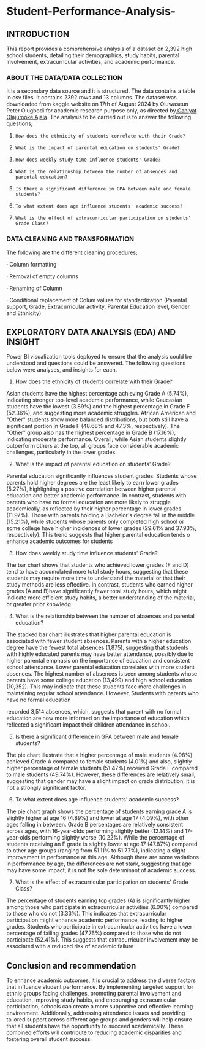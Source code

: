 # Student-Performance-Analysis-

## INTRODUCTION



This report provides a comprehensive analysis of a dataset on 2,392 high school students, detailing their demographics, study habits, parental involvement, extracurricular activities, and academic performance. 



### ABOUT THE DATA/DATA COLLECTION



It is a secondary data source and it is structured. The data contains a table in csv files. It contains 2392 rows and 13 columns. The dataset was downloaded from kaggle website on 17th of August 2024 by Oluwaseun Peter Olugbodi for academic research purpose only, as directed by[ Ganiyat Olajumoke Ajala](https://www.linkedin.com/in/ganiyat-olajumoke-abe). The analysis to be carried out is to answer the following questions;



1.     How does the ethnicity of students correlate with their Grade?


2.     What is the impact of parental education on students' Grade?


3.     How does weekly study time influence students' Grade?


4.     What is the relationship between the number of absences and parental education?


5.     Is there a significant difference in GPA between male and female students?


6.     To what extent does age influence students' academic success?


7.     What is the effect of extracurricular participation on students' Grade Class?



### DATA CLEANING AND TRANSFORMATION


The following are the different cleaning procedures;


·       Column formatting


·       Removal of empty columns 


·       Renaming of Column 


·       Conditional replacement of Colum values for standardization (Parental support, Grade, Extracurricular activity, Parental Education level, Gender and Ethnicity)  


## EXPLORATORY DATA ANALYSIS (EDA) AND INSIGHT


Power BI visualization tools deployed to ensure that the analysis could be understood and questions could be answered. The following questions below were analyses, and insights for each. 

1. How does the ethnicity of students correlate with their Grade? 

Asian students have the highest percentage achieving Grade A (5.74%), indicating stronger top-level academic performance, while Caucasian students have the lowest (3.89%) and the highest percentage in Grade F (52.36%), and suggesting more academic struggles. African American and "Other" students show more balanced distributions, but both still have a significant portion in Grade F (48.68% and 47.3%, respectively). The "Other" group also has the highest percentage in Grade B (17.16%), indicating moderate performance. Overall, while Asian students slightly outperform others at the top, all groups face considerable academic challenges, particularly in the lower grades.

2. What is the impact of parental education on students' Grade?

Parental education significantly influences student grades. Students whose parents hold higher degrees are the least likely to earn lower grades (5.27%), highlighting a positive correlation between higher parental education and better academic performance. In contrast, students with parents who have no formal education are more likely to struggle academically, as reflected by their higher percentage in lower grades (11.97%). Those with parents holding a Bachelor's degree fall in the middle (15.21%), while students whose parents only completed high school or some college have higher incidences of lower grades (29.61% and 37.93%, respectively). This trend suggests that higher parental education tends o enhance academic outcomes for students

3. How does weekly study time influence students' Grade?

The bar chart shows that students who achieved lower grades (F and D) tend to have accumulated more total study hours, suggesting that these students may require more time to understand the material or that their study methods are less effective. In contrast, students who earned higher grades (A and B)have significantly fewer total study hours, which might indicate more efficient study habits, a better understanding of the material, or greater prior knowledg

4. What is the relationship between the number of absences and parental   education?

The stacked bar chart illustrates that higher parental education is associated with fewer student absences. Parents with a higher education degree have the fewest total absences (1,875), suggesting that students with highly educated parents may have better attendance, possibly due to higher parental emphasis on the importance of education and consistent school attendance. Lower parental education correlates with more student absences. The highest number of absences is seen among students whose parents have some college education (13,499) and high school education (10,352). This may indicate that these students face more challenges in maintaining regular school attendance. However, Students with parents who have no formal education

recorded 3,514 absences, which, suggests that parent with no formal education are now more informed on the importance of education which reflected a significant impact their children attendance in school.

5. Is there a significant difference in GPA between male and female students?

The pie chart illustrate that a higher percentage of male students (4.98%) achieved Grade A compared to female students (4.01%) and also, slightly higher percentage of female students (51.47%) received Grade F compared to male students (49.74%). However, these differences are relatively small, suggesting that gender may have a slight impact on grade distribution, it is not a strongly significant factor.

6. To what extent does age influence students' academic success?
 
The pie chart graph shows the percentage of students earning grade A is slightly higher at age 16 (4.89%) and lower at age 17 (4.09%), with other ages falling in between. Grade B percentages are relatively consistent across ages, with 16-year-olds performing slightly better (12.14%) and 17-year-olds performing slightly worse (10.22%). While the percentage of students receiving an F grade is slightly lower at age 17 (47.87%) compared to other age groups (ranging from 51.11% to 51.77%), indicating a slight improvement in performance at this age. Although there are some variations in performance by age, the differences are not stark, suggesting that age may have some impact, it is not the sole determinant of academic success.

7. What is the effect of extracurricular participation on students' Grade Class?

The percentage of students earning top grades (A) is significantly higher among those who participate in extracurricular activities (6.00%) compared to those who do not (3.33%). This indicates that extracurricular participation might enhance academic performance, leading to higher grades.  Students who participate in extracurricular activities have a lower percentage of failing grades (47.76%) compared to those who do not participate (52.41%). This suggests that extracurricular involvement may be associated with a reduced risk of academic failure

## Conclusion and recommendation

To enhance academic outcomes, it is crucial to address the diverse factors that influence student performance. By implementing targeted support for ethnic groups facing challenges, promoting parental involvement and education, improving study habits, and encouraging extracurricular participation, schools can create a more supportive and effective learning environment. Additionally, addressing attendance issues and providing tailored support across different age groups and genders will help ensure that all students have the opportunity to succeed academically. These combined efforts will contribute to reducing academic disparities and fostering overall student success.




